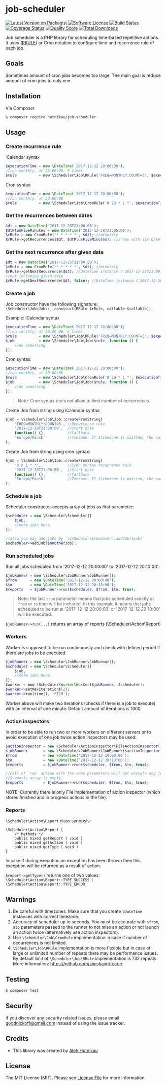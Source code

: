 # job-scheduler

[![Latest Version on Packagist][ico-version]][link-packagist]
[![Software License][ico-license]](LICENSE.md)
[![Build Status][ico-travis]][link-travis]
[![Coverage Status][ico-scrutinizer]][link-scrutinizer]
[![Quality Score][ico-code-quality]][link-code-quality]
[![Total Downloads][ico-downloads]][link-downloads]

Job scheduler is a PHP library for scheduling time-based repetitive actions.
It uses ([RRULE](https://tools.ietf.org/html/rfc5545)) or Cron notation to configure time and recurrence rule of each job.  


## Goals

Sometimes amount of cron jobs becomes too large. 
The main goal is reduce amount of cron jobs to only one.  

## Installation

Via Composer

```bash
$ composer require hutnikau/job-scheduler
```

## Usage

### Create recurrence rule

iCalendar syntax
```php
$executionTime = new \DateTime('2017-12-12 20:00:00');
//run monthly, at 20:00:00, 5 times
$rule          = new \Scheduler\Job\RRule('FREQ=MONTHLY;COUNT=5', $executionTime);
```

Cron syntax:
```php
$executionTime = new \DateTime('2017-12-12 20:00:00');
//run monthly, at 20:00:00
$rule          = new \Scheduler\Job\CronRule('0 20 * 1 *', $executionTime);
```

### Get the recurrences between dates

```php
$dt = new DateTime('2017-12-28T21:00:00');
$dtPlusFiveMinutes = new DateTime('2017-12-28T21:05:00');
$rRule = new CronRule('* * * * *', $dt); //minutely
$rRule->getRecurrences($dt, $dtPlusFiveMinutes); //array with six DateTime instances from '2017-12-28T21:00:00' to '2017-12-28T21:05:00'
```

### Get the next recurrence after given date

```php
$dt = new DateTime('2017-12-28T21:00:00');
$rRule = new CronRule('* * * * *', $dt); //minutely
$rRule->getNextRecurrence($dt); //DateTime instance ('2017-12-28T21:00:00')
//not including given date
$rRule->getNextRecurrence($dt, false); //DateTime instance ('2017-12-28T21:01:00')
```

### Create a job
Job constructor have the following signature:
`\Scheduler\Job\Job::__construct(RRule $rRule, callable $callable);`

Example:
iCalendar syntax
```php
$executionTime = new \DateTime('2017-12-12 20:00:00');
//run monthly, at 20:00:00, 5 times
$rule          = new \Scheduler\Job\RRule('FREQ=MONTHLY;COUNT=5', $executionTime);
$job           = new \Scheduler\Job\Job($rule, function () {
    //do something
});
```

Cron syntax:
```php
$executionTime = new \DateTime('2017-12-12 20:00:00');
//run monthly, at 20:00:00
$rule          = new \Scheduler\Job\CronRule('0 20 * 1 *', $executionTime);
$job           = new \Scheduler\Job\Job($rule, function () {
    //do something
});
```

> Note: Cron syntax does not allow to limit number of occurrences.

Create Job from string using iCalendar syntax:
```php
$job = \Scheduler\Job\Job::createFromString(
    'FREQ=MONTHLY;COUNT=5', //Recurrence rule 
    '2017-12-28T21:00:00',  //Start date
    function() {},          //Callback
    'Europe/Minsk'          //Tmezone. If $timezone is omitted, the current timezone will be used
);
```

Create Job from string using cron syntax:

```php
$job = \Scheduler\Job\Job::createFromString(
    '0 0 1 * *',            //Cron syntax recurrence rule 
    '2017-12-28T21:00:00',  //Start date
    function() {},          //Callback
    'Europe/Minsk'          //Tmezone. If $timezone is omitted, the current timezone will be used
);
```

### Schedule a job

Scheduler constructor accepts array of jobs as first parameter:

```php
$scheduler = new \Scheduler\Scheduler([
    $job,
    //more jobs here
]);

//also you may add jobs by `\Scheduler\Scheduler::addJob($job)`
$scheduler->addJob($anotherJob);
```

### Run scheduled jobs 

Run all jobs scheduled from '2017-12-12 20:00:00' to '2017-12-12 20:10:00':

```php
$jobRunner = new \Scheduler\JobRunner\JobRunner();
$from      = new \DateTime('2017-12-12 20:00:00');
$to        = new \DateTime('2017-12-12 20:10:00');
$reports   = $jobRunner->run($scheduler, $from, $to, true);
```

> Note: the last `true` parameter means that jobs scheduled exactly at `from` or `to` time will be included.
> In this example it means that jobs scheduled to be run at '2017-12-12 20:00:00' or '2017-12-12 20:10:00' will be executed.

`$jobRunner->run(...)` returns an array of reports (\Scheduler\Action\Report)

### Workers

Worker is supposed to be run continuously and check with defined period if there are jobs to be executed.

```php
$jobRunner = new \Scheduler\JobRunner\JobRunner();
$scheduler = new \Scheduler\Scheduler([
    $job,
    //more jobs here
]);
$worker = new \Scheduler\Worker\Worker($jobRunner, $scheduler);
$worker->setMaxIterations(2);
$worker->run(time(), 'PT1M');
```

Worker above will make two iterations (checks if there is a job to execute) with an interval of one minute.
Default amount of iterations is 1000.

### Action inspectors

In order to be able to run two or more workers on different servers or to avoid execution of one job twice action inspectors may be used:

```php
$actionInspector = new \Scheduler\ActionInspector\FileActionInspector('pathToFile');
$jobRunner       = new \Scheduler\JobRunner\JobRunner($actionInspector);
$from            = new \DateTime('2017-12-12 20:00:00');
$to              = new \DateTime('2017-12-12 20:10:00');
$reports         = $jobRunner->run($scheduler, $from, $to, true);

//call of `run` action with the same parameters will not execute any jobs because they already logged by inspecor as finished
//$reports array is empty
$reports         = $jobRunner->run($scheduler, $from, $to, true);
```

NOTE: Currently there is only File implementation of action inspector (which stores finished and in progress actions in the file).


### Reports

`\Scheduler\Action\Report` class synopsis: 

```
\Scheduler\Action\Report {
    /* Methods */
    public mixed getReport ( void )
    public mixed getAction ( void )
    public mixed getType ( void )
}
```

In case if during execution an exception has been thrown then this exception will be returned as a result of action.

`$report->getType()` returns one of two values: `\Scheduler\Action\Report::TYPE_SUCCESS | \Scheduler\Action\Report::TYPE_ERROR`
  

## Warnings

1. Be careful with timezones. Make sure that you create `\DateTime` instances with correct timezone.
2. Accuracy of scheduler up to seconds. You must be accurate with `$from`, `$to` parameters passed to the runner to not miss an action or not launch an action twice (alternatively use action inspectors).   
3. Use `\Scheduler\Job\CronRule` implementation in case if number of occurrences is not limited. 
4. `\Scheduler\Job\RRule` implementation is more flexible but in case of large or unlimited number of repeats there may be performance issues. By default limit of `\Scheduler\Job\RRule` implementation is 732 repeats. More information: https://github.com/simshaun/recurr

## Testing

```bash
$ composer test
```

## Security

If you discover any security related issues, please email goodnickoff@gmail.com instead of using the issue tracker.

## Credits

- This library was created by [Aleh Hutnikau](https://github.com/hutnikau)  

## License

The MIT License (MIT). Please see [License File](LICENSE.md) for more information.

[ico-version]: https://img.shields.io/packagist/v/hutnikau/job-scheduler.svg?style=flat-square
[ico-license]: https://img.shields.io/badge/license-MIT-brightgreen.svg?style=flat-square
[ico-travis]: https://img.shields.io/travis/hutnikau/job-scheduler/master.svg?style=flat-square
[ico-scrutinizer]: https://img.shields.io/scrutinizer/coverage/g/hutnikau/job-scheduler.svg?style=flat-square
[ico-code-quality]: https://img.shields.io/scrutinizer/g/hutnikau/job-scheduler.svg?style=flat-square
[ico-downloads]: https://img.shields.io/packagist/dt/hutnikau/job-scheduler.svg?style=flat-square

[link-packagist]: https://packagist.org/packages/hutnikau/job-scheduler
[link-travis]: https://travis-ci.org/hutnikau/job-scheduler
[link-scrutinizer]: https://scrutinizer-ci.com/g/hutnikau/job-scheduler/code-structure
[link-code-quality]: https://scrutinizer-ci.com/g/hutnikau/job-scheduler
[link-downloads]: https://packagist.org/packages/hutnikau/job-scheduler
[link-author]: https://github.com/hutnikau
